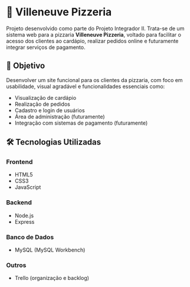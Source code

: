 # 🍕 Villeneuve Pizzeria

Projeto desenvolvido como parte do Projeto Integrador II. Trata-se de um sistema web para a pizzaria **Villeneuve Pizzeria**, voltado para facilitar o acesso dos clientes ao cardápio, realizar pedidos online e futuramente integrar serviços de pagamento.

## 📌 Objetivo

Desenvolver um site funcional para os clientes da pizzaria, com foco em usabilidade, visual agradável e funcionalidades essenciais como:

- Visualização de cardápio
- Realização de pedidos
- Cadastro e login de usuários
- Área de administração (futuramente)
- Integração com sistemas de pagamento (futuramente)

## 🛠️ Tecnologias Utilizadas

### Frontend
- HTML5
- CSS3
- JavaScript

### Backend
- Node.js
- Express

### Banco de Dados
- MySQL (MySQL Workbench)

### Outros
- Trello (organização e backlog)

